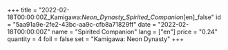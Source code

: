+++
title = "2022-02-18T00:00:00Z_Kamigawa:_Neon_Dynasty_Spirited_Companion_[en]_false"
id = "5aa91a9e-2fe2-43bc-aa9c-cfb8a71829ff"
date = "2022-02-18T00:00:00Z"
name = "Spirited Companion"
lang = ["en"]
price = "0.24"
quantity = 4
foil = false
set = "Kamigawa: Neon Dynasty"
+++
